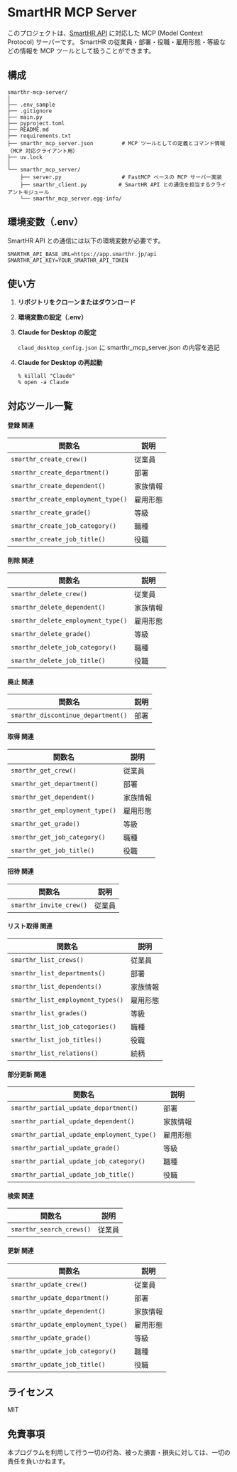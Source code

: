 # SmartHR MCP Server

このプロジェクトは、[SmartHR API](https://developer.smarthr.jp/) に対応した MCP (Model Context Protocol) サーバーです。
SmartHR の従業員・部署・役職・雇用形態・等級などの情報を MCP ツールとして扱うことができます。

## 構成

```
smarthr-mcp-server/
│
├── .env_sample
├── .gitignore
├── main.py
├── pyproject.toml
├── README.md
├── requirements.txt
├── smarthr_mcp_server.json         # MCP ツールとしての定義とコマンド情報（MCP 対応クライアント用）
├── uv.lock
│
└── smarthr_mcp_server/
    ├── server.py                   # FastMCP ベースの MCP サーバー実装
    ├── smarthr_client.py          # SmartHR API との通信を担当するクライアントモジュール
    └── smarthr_mcp_server.egg-info/
```

## 環境変数（.env）

SmartHR API との通信には以下の環境変数が必要です。

```env
SMARTHR_API_BASE_URL=https://app.smarthr.jp/api
SMARTHR_API_KEY=YOUR_SMARTHR_API_TOKEN
```

## 使い方

1. **リポジトリをクローンまたはダウンロード**
2. **環境変数の設定（.env）**
3. **Claude for Desktop の設定**

   `claud_desktop_config.json` に smarthr_mcp_server.json の内容を追記

4. **Claude for Desktop の再起動**

   ```
   % killall "Claude"
   % open -a Claude
   ```

## 対応ツール一覧

#### 登録 関連

| 関数名                             | 説明     |
| ---------------------------------- | -------- |
| `smarthr_create_crew()`            | 従業員   |
| `smarthr_create_department()`      | 部署     |
| `smarthr_create_dependent()`       | 家族情報 |
| `smarthr_create_employment_type()` | 雇用形態 |
| `smarthr_create_grade()`           | 等級     |
| `smarthr_create_job_category()`    | 職種     |
| `smarthr_create_job_title()`       | 役職     |

#### 削除 関連

| 関数名                             | 説明     |
| ---------------------------------- | -------- |
| `smarthr_delete_crew()`            | 従業員   |
| `smarthr_delete_dependent()`       | 家族情報 |
| `smarthr_delete_employment_type()` | 雇用形態 |
| `smarthr_delete_grade()`           | 等級     |
| `smarthr_delete_job_category()`    | 職種     |
| `smarthr_delete_job_title()`       | 役職     |

#### 廃止 関連

| 関数名                             | 説明 |
| ---------------------------------- | ---- |
| `smarthr_discontinue_department()` | 部署 |

#### 取得 関連

| 関数名                          | 説明     |
| ------------------------------- | -------- |
| `smarthr_get_crew()`            | 従業員   |
| `smarthr_get_department()`      | 部署     |
| `smarthr_get_dependent()`       | 家族情報 |
| `smarthr_get_employment_type()` | 雇用形態 |
| `smarthr_get_grade()`           | 等級     |
| `smarthr_get_job_category()`    | 職種     |
| `smarthr_get_job_title()`       | 役職     |

#### 招待 関連

| 関数名                  | 説明   |
| ----------------------- | ------ |
| `smarthr_invite_crew()` | 従業員 |

#### リスト取得 関連

| 関数名                            | 説明     |
| --------------------------------- | -------- |
| `smarthr_list_crews()`            | 従業員   |
| `smarthr_list_departments()`      | 部署     |
| `smarthr_list_dependents()`       | 家族情報 |
| `smarthr_list_employment_types()` | 雇用形態 |
| `smarthr_list_grades()`           | 等級     |
| `smarthr_list_job_categories()`   | 職種     |
| `smarthr_list_job_titles()`       | 役職     |
| `smarthr_list_relations()`        | 続柄     |

#### 部分更新 関連

| 関数名                                     | 説明     |
| ------------------------------------------ | -------- |
| `smarthr_partial_update_department()`      | 部署     |
| `smarthr_partial_update_dependent()`       | 家族情報 |
| `smarthr_partial_update_employment_type()` | 雇用形態 |
| `smarthr_partial_update_grade()`           | 等級     |
| `smarthr_partial_update_job_category()`    | 職種     |
| `smarthr_partial_update_job_title()`       | 役職     |

#### 検索 関連

| 関数名                   | 説明   |
| ------------------------ | ------ |
| `smarthr_search_crews()` | 従業員 |

#### 更新 関連

| 関数名                             | 説明     |
| ---------------------------------- | -------- |
| `smarthr_update_crew()`            | 従業員   |
| `smarthr_update_department()`      | 部署     |
| `smarthr_update_dependent()`       | 家族情報 |
| `smarthr_update_employment_type()` | 雇用形態 |
| `smarthr_update_grade()`           | 等級     |
| `smarthr_update_job_category()`    | 職種     |
| `smarthr_update_job_title()`       | 役職     |

## ライセンス

MIT

## 免責事項

本プログラムを利用して行う一切の行為、被った損害・損失に対しては、一切の責任を負いかねます。
